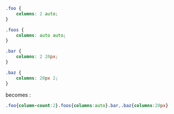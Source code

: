 ```css
.foo {
	columns: 2 auto;
}

.foos {
	columns: auto auto;
}

.bar {
	columns: 2 20px;
}

.baz {
	columns: 20px 2;
}

```

becomes :

```css
.foo{column-count:2}.foos{columns:auto}.bar,.baz{columns:20px}
```
